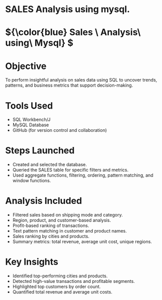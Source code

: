 # SALES Analysis using mysql.
# ${\color{blue} Sales \ Analysis\ using\ Mysql} $

# Objective
To perform insightful analysis on sales data using SQL to uncover trends, patterns, and business metrics that support decision-making.

# Tools Used
- SQL Workbench/J
- MySQL Database
- GitHub (for version control and collaboration)

# Steps Launched
- Created and selected the database.
- Queried the SALES table for specific filters and metrics.
- Used aggregate functions, filtering, ordering, pattern matching, and window functions.

# Analysis Included
- Filtered sales based on shipping mode and category.
- Region, product, and customer-based analysis.
- Profit-based ranking of transactions.
- Text pattern matching in customer and product names.
- Sales ranking by cities and products.
- Summary metrics: total revenue, average unit cost, unique regions.

# Key Insights
- Identified top-performing cities and products.
- Detected high-value transactions and profitable segments.
- Highlighted top customers by order count.
- Quantified total revenue and average unit costs.
